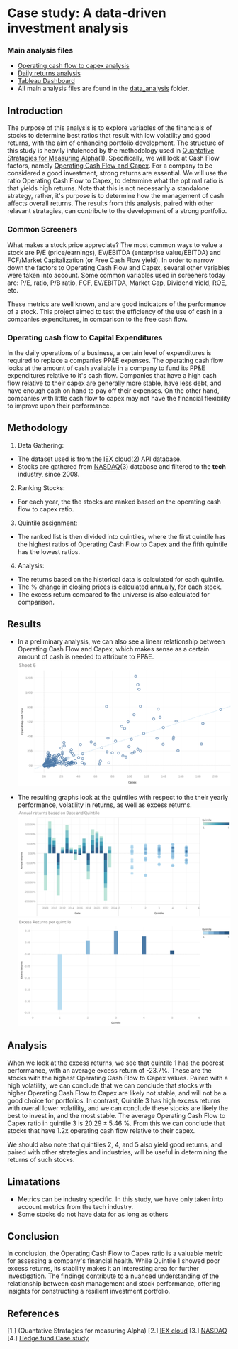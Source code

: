 # Case study: A data-driven investment analysis
### Main analysis files
- [Operating cash flow to capex analysis](data_analysis/analysis_opcash_to_capex.ipynb)
- [Daily returns analysis](data_analysis/analysis_daily_returns.ipynb)
- [Tableau Dashboard](https://public.tableau.com/app/profile/alison.andrade/vizzes)
- All main analysis files are found in the [data_analysis](data_analysis) folder.

## Introduction
The purpose of this analysis is to explore variables of the financials of stocks to determine best ratios that result with low volatility and good returns, with the aim of enhancing portfolio development. The structure of this study is heavily infulenced by the methodology used in [Quantative Stratagies for Measuring Alpha](https://www.amazon.ca/Quantitative-Strategies-Achieving-Alpha-McGraw-Hill-ebook/dp/B001JKV93W/ref=tmm_kin_swatch_0?_encoding=UTF8&qid=&sr=)(1). Specifically, we will look at Cash Flow factors, namely <ins>Operating Cash Flow and Capex</ins>. For a company to be considered a good investment, strong returns are essential. We will use the ratio Operating Cash Flow to Capex, to determine what the optimal ratio is that yields high returns. Note that this is not necessarily a standalone strategy, rather, it's purpose is to determine how the management of cash affects overall returns. The results from this analysis, paired with other relavant stratagies, can contribute to the development of a strong portfolio.

### Common Screeners

What makes a stock price appreciate? The most common ways to value a stock are P/E (price/earnings), EV/EBITDA (enterprise value/EBITDA) and FCF/Market Capitalization (or Free Cash Flow yield). In order to narrow down the factors to Operating Cash Flow and Capex, sevaral other variables were taken into account. Some common variables used in screeners today are: P/E, ratio, P/B ratio, FCF, EV/EBITDA, Market Cap, Dividend Yield, ROE, etc. 

These metrics are well known, and are good indicators of the performance of a stock. This project aimed to test the efficiency of the use of cash in a companies expenditures, in comparison to the free cash flow. 

### Operating cash flow to Capital Expenditures
In the daily operations of a business, a certain level of expenditures is required to replace a companies PP&E expenses. The operating cash flow looks at the amount of cash available in a company to fund its PP&E expenditures relative to it's cash flow. Companies that have a high cash flow relative to their capex are generally more stable, have less debt, and have enough cash on hand to pay off their expenses. On the other hand, companies with little cash flow to capex may not have the financial flexibility to improve upon their performance. 

## Methodology
1. Data Gathering:
- The dataset used is from the [IEX cloud](https://iexcloud.io/docs)(2) API database.
- Stocks are gathered from [NASDAQ](https://www.nasdaq.com/market-activity/stocks/screener)(3) database and filtered to the **tech** industry, since 2008.

2. Ranking Stocks:
- For each year, the the stocks are ranked based on the operating cash flow to capex ratio.

3. Quintile assignment:
- The ranked list is then divided into quintiles, where the first quintile has the highest ratios of Operating Cash Flow to Capex and the fifth quintile has the lowest ratios.

4. Analysis:
- The returns based on the historical data is calculated for each quintile. 
- The % change in closing prices is calculated annually, for each stock. 
- The excess return compared to the universe is also calculated for comparison.

## Results
- In a preliminary analysis, we can also see a linear relationship between Operating Cash Flow and Capex, which makes sense as a certain amount of cash is needed to attribute to PP&E.
![Operating_cash_flow_to_capex](images/opcash_to_capex.png)

- The resulting graphs look at the quintiles with respect to the their yearly performance, volatility in returns, as well as excess returns.
![Annual_returns_based_on_date_and_quintile](images/returns1.png)
![Excess_returns](images/excess_returns.png)

## Analysis
When we look at the excess returns, we see that quintile 1 has the poorest performance, with an average excess return of -23.7%. These are the stocks with the highest Operating Cash Flow to Capex values. Paired with a high volatility, we can conclude that we can conclude that stocks with higher Operating Cash Flow to Capex are likely not stable, and will not be a good choice for portfolios. In contrast, Quintile 3 has high excess returns with overall lower volatility, and we can conclude these stocks are likely the best to invest in, and the most stable. The average Operating Cash Flow to Capex ratio in quintile 3 is $20.29 \pm 5.46$ %. From this we can conclude that stocks that have 1.2x operating cash flow relative to their capex.

We should also note that quintiles 2, 4, and 5 also yield good returns, and paired with other strategies and industries, will be useful in determining the returns of such stocks.

## Limatations
- Metrics can be industry specific. In this study, we have only taken into account metrics from the tech industry.
- Some stocks do not have data for as long as others

## Conclusion
In conclusion, the Operating Cash Flow to Capex ratio is a valuable metric for assessing a company's financial health. While Quintile 1 showed poor excess returns, its stability makes it an interesting area for further investigation. The findings contribute to a nuanced understanding of the relationship between cash management and stock performance, offering insights for constructing a resilient investment portfolio.

## References
[1.] (Quantative Stratagies for measuring Alpha)
[2.] [IEX cloud](https://iexcloud.io/docs)
[3.] [NASDAQ](https://www.nasdaq.com/market-activity/stocks/screener)
[4.] [Hedge fund Case study](https://www.streetofwalls.com/finance-training-courses/hedge-fund-training/hedge-fund-case-study-1-page/)
